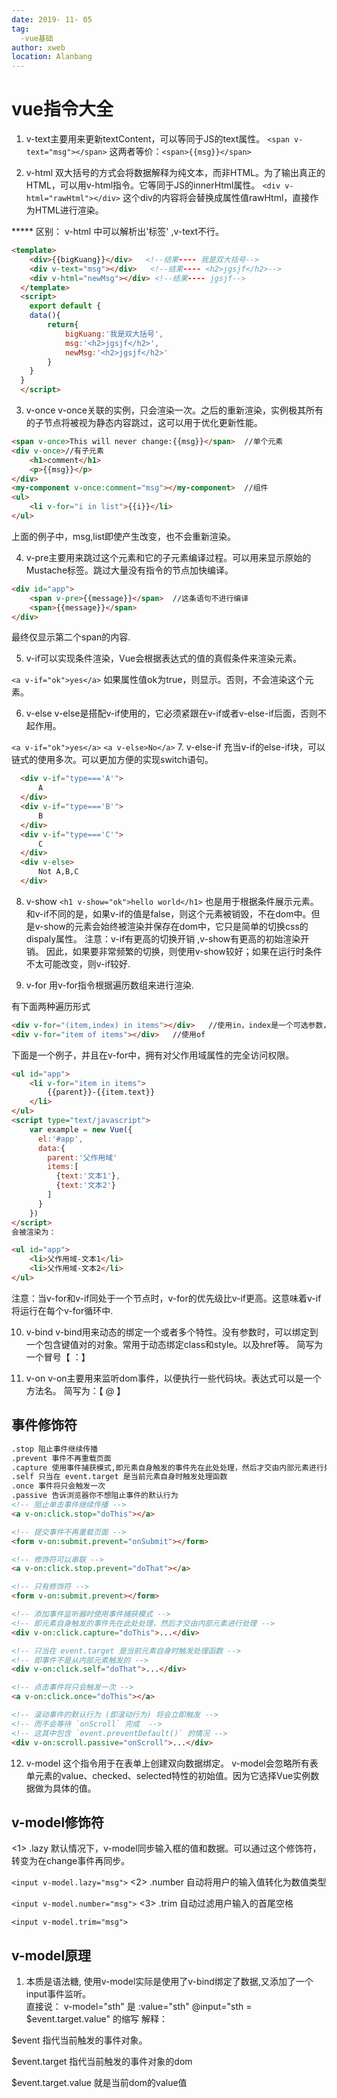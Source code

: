```yaml
---
date: 2019- 11- 05
tag: 
  -vue基础
author: xweb
location: Alanbang
---
```


# vue指令大全

1. v-text主要用来更新textContent，可以等同于JS的text属性。
`<span v-text="msg"></span>`
这两者等价：`<span>{{msg}}</span>`

2. v-html 双大括号的方式会将数据解释为纯文本，而非HTML。为了输出真正的HTML，可以用v-html指令。它等同于JS的innerHtml属性。
`<div v-html="rawHtml"></div>`
这个div的内容将会替换成属性值rawHtml，直接作为HTML进行渲染。

***** 区别： v-html 中可以解析出'标签' ,v-text不行。
```html
<template>
    <div>{{bigKuang}}</div>   <!--结果---- 我是双大括号-->
    <div v-text="msg"></div>   <!--结果---- <h2>jgsjf</h2>-->
    <div v-html="newMsg"></div> <!--结果---- jgsjf-->
  </template>
  <script>
    export default {
    data(){
        return{
            bigKuang:'我是双大括号',
            msg:'<h2>jgsjf</h2>',
            newMsg:'<h2>jgsjf</h2>' 
        }
    }
  }
  </script>
```
3. v-once
v-once关联的实例，只会渲染一次。之后的重新渲染，实例极其所有的子节点将被视为静态内容跳过，这可以用于优化更新性能。
```html
<span v-once>This will never change:{{msg}}</span>  //单个元素
<div v-once>//有子元素
    <h1>comment</h1>
    <p>{{msg}}</p>
</div>
<my-component v-once:comment="msg"></my-component>  //组件
<ul>
    <li v-for="i in list">{{i}}</li>
</ul>
```
上面的例子中，msg,list即使产生改变，也不会重新渲染。

4. v-pre主要用来跳过这个元素和它的子元素编译过程。可以用来显示原始的Mustache标签。跳过大量没有指令的节点加快编译。
```html
<div id="app">
    <span v-pre>{{message}}</span>  //这条语句不进行编译
    <span>{{message}}</span>
</div>
```
最终仅显示第二个span的内容.

5. v-if可以实现条件渲染，Vue会根据表达式的值的真假条件来渲染元素。

`<a v-if="ok">yes</a>`
如果属性值ok为true，则显示。否则，不会渲染这个元素。

6. v-else
v-else是搭配v-if使用的，它必须紧跟在v-if或者v-else-if后面，否则不起作用。

`<a v-if="ok">yes</a>`
`<a v-else>No</a>`
7. v-else-if  充当v-if的else-if块，可以链式的使用多次。可以更加方便的实现switch语句。
```html
  <div v-if="type==='A'">
      A
  </div>
  <div v-if="type==='B'">
      B
  </div>
  <div v-if="type==='C'">
      C
  </div>
  <div v-else>
      Not A,B,C
  </div>
```
8. v-show
`<h1 v-show="ok">hello world</h1>`
也是用于根据条件展示元素。和v-if不同的是，如果v-if的值是false，则这个元素被销毁，不在dom中。但是v-show的元素会始终被渲染并保存在dom中，它只是简单的切换css的dispaly属性。
注意：v-if有更高的切换开销 ,v-show有更高的初始渲染开销。
因此，如果要非常频繁的切换，则使用v-show较好；如果在运行时条件不太可能改变，则v-if较好.

9. v-for
用v-for指令根据遍历数组来进行渲染.

有下面两种遍历形式
```html
<div v-for="(item,index) in items"></div>   //使用in，index是一个可选参数，表示当前项的索引
<div v-for="item of items"></div>   //使用of
```
下面是一个例子，并且在v-for中，拥有对父作用域属性的完全访问权限。
```html
<ul id="app">
    <li v-for="item in items">
        {{parent}}-{{item.text}}
    </li>
</ul>
<script type="text/javascript">
    var example = new Vue({
      el:'#app',
      data:{
        parent:'父作用域'
        items:[
          {text:'文本1'},
          {text:'文本2'}
        ]
      }
    })
</script>
会被渲染为：

<ul id="app">
    <li>父作用域-文本1</li>
    <li>父作用域-文本2</li>
</ul>
```
注意：当v-for和v-if同处于一个节点时，v-for的优先级比v-if更高。这意味着v-if将运行在每个v-for循环中.

10. v-bind
v-bind用来动态的绑定一个或者多个特性。没有参数时，可以绑定到一个包含键值对的对象。常用于动态绑定class和style。以及href等。
简写为一个冒号【 ：】

11. v-on
v-on主要用来监听dom事件，以便执行一些代码块。表达式可以是一个方法名。
简写为：【 @ 】

事件修饰符
----
```html
.stop 阻止事件继续传播
.prevent 事件不再重载页面
.capture 使用事件捕获模式,即元素自身触发的事件先在此处处理，然后才交由内部元素进行处理
.self 只当在 event.target 是当前元素自身时触发处理函数
.once 事件将只会触发一次
.passive 告诉浏览器你不想阻止事件的默认行为
<!-- 阻止单击事件继续传播 -->
<a v-on:click.stop="doThis"></a>

<!-- 提交事件不再重载页面 -->
<form v-on:submit.prevent="onSubmit"></form>

<!-- 修饰符可以串联 -->
<a v-on:click.stop.prevent="doThat"></a>

<!-- 只有修饰符 -->
<form v-on:submit.prevent></form>

<!-- 添加事件监听器时使用事件捕获模式 -->
<!-- 即元素自身触发的事件先在此处处理，然后才交由内部元素进行处理 -->
<div v-on:click.capture="doThis">...</div>

<!-- 只当在 event.target 是当前元素自身时触发处理函数 -->
<!-- 即事件不是从内部元素触发的 -->
<div v-on:click.self="doThat">...</div>

<!-- 点击事件将只会触发一次 -->
<a v-on:click.once="doThis"></a>

<!-- 滚动事件的默认行为 (即滚动行为) 将会立即触发 -->
<!-- 而不会等待 `onScroll` 完成  -->
<!-- 这其中包含 `event.preventDefault()` 的情况 -->
<div v-on:scroll.passive="onScroll">...</div>
```

12. v-model
这个指令用于在表单上创建双向数据绑定。
v-model会忽略所有表单元素的value、checked、selected特性的初始值。因为它选择Vue实例数据做为具体的值。

v-model修饰符
----
<1> .lazy
默认情况下，v-model同步输入框的值和数据。可以通过这个修饰符，转变为在change事件再同步。

`<input v-model.lazy="msg">`
<2> .number
自动将用户的输入值转化为数值类型

`<input v-model.number="msg">`
<3> .trim
自动过滤用户输入的首尾空格

`<input v-model.trim="msg">`

v-model原理
----
1. 本质是语法糖, 使用v-model实际是使用了v-bind绑定了数据,又添加了一个input事件监听。  
直接说： v-model="sth" 是 :value="sth" @input="sth = $event.target.value" 的缩写
解释：

$event 指代当前触发的事件对象。

$event.target 指代当前触发的事件对象的dom

$event.target.value 就是当前dom的value值
